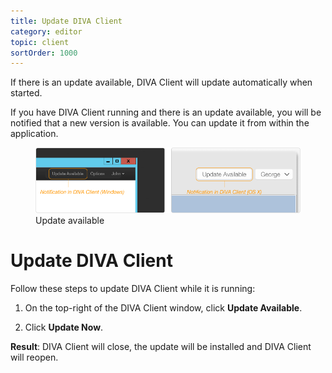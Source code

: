 ```yaml
---
title: Update DIVA Client
category: editor
topic: client
sortOrder: 1000
---
```


If there is an update available, DIVA Client will update automatically when started.

If you have DIVA Client running and there is an update available, you will be notified that a new version is available. You can update it from within the application.

<figure>
  <img src="/images/v2/client/update-available.png" alt="Update available"/>
  <figcaption>Update available</figcaption>
</figure>

# Update DIVA Client

Follow these steps to update DIVA Client while it is running:

1. On the top-right of the DIVA Client window, click **Update Available**.

2. Click **Update Now**.

<p class="tip tip--result">
  <strong>Result</strong>:
  DIVA Client will close, the update will be installed and DIVA Client will reopen.
</p>
